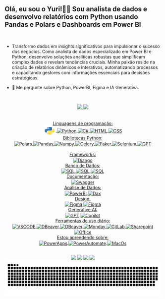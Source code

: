 ## Olá, eu sou o Yuri!👋🏼 Sou analista de dados e desenvolvo relatórios com Python usando Pandas e Polars e Dashboards em Power BI
<br>

- Transformo dados em insights significativos para impulsionar o sucesso dos negócios. Como analista de dados especializado em Power BI e Python, desenvolvo soluções analíticas robustas que simplificam complexidades e revelam tendências cruciais. Minha paixão reside na criação de relatórios dinâmicos e interativos, automatizando processos e capacitando gestores com informações essenciais para decisões estratégicas.

- 💬 Me pergunte sobre Python, PowerBI, Figma e IA Generativa.

##
<br>
<!--github stats-->
<div align="center" style="display: inline">
   <a href="https://github.com/yurivfernandes">
   <div style="display: inline_block">
      <img height="175em" src="https://github-readme-stats.vercel.app/api?username=yurivfernandes&show_icons=true&include_all_commits=true&count_private=true&bg_color=151515&border_color=9C4E6A&title_color=d7d8c0&text_color=d1c89a&icon_color=5aa2c9"/>
      <img height="175em" src="https://github-readme-stats.vercel.app/api/top-langs/?username=yurivfernandes&layout=compact&langs_count=10&bg_color=151515&border_color=9C4E6A&title_color=d7d8c0&text_color=d5e5e4&icon_color=5aa2c9"/> 
   </div>
</div>

<div align="center" style="display: inline_block"><br>
   <br>
   Linguagens de programação:
   <br>
      <img align="center" alt="Python" height="30" width="40" src="https://raw.githubusercontent.com/devicons/devicon/master/icons/python/python-original.svg">
      <img align="center" alt="Python" height="30" width="40" src="https://camo.githubusercontent.com/426c1121b29abc64a6b1af1e3aa3091abb38e39c87054720b765af1425c74e7f/68747470733a2f2f63646e2e6a7364656c6976722e6e65742f67682f64657669636f6e732f64657669636f6e2f69636f6e732f6a6176617363726970742f6a6176617363726970742d6f726967696e616c2e737667">
   <img align="center" alt="C#" height="30" width="30" src="https://upload.wikimedia.org/wikipedia/commons/thumb/b/bd/Logo_C_sharp.svg/1200px-Logo_C_sharp.svg.png">
   <img align="center" alt="HTML" height="30" width="30" src="https://upload.wikimedia.org/wikipedia/commons/thumb/3/38/HTML5_Badge.svg/2048px-HTML5_Badge.svg.png">
   <img align="center" alt="CSS" height="30" width="30" src="https://upload.wikimedia.org/wikipedia/commons/6/62/CSS3_logo.svg">
   <br>
   Bibliotecas Python:
   <br>
   <img align="center" alt="Polars" height="30" width="60" src="https://res.cloudinary.com/zoominfo-com/image/upload/w_52,h_52,c_fit/pola.rs">
   <img align="center" alt="Pandas" height="30" width="30" src="https://pandas.pydata.org//static/img/favicon_white.ico">
   <img align="center" alt="Numpy" height="30" width="60" src="https://upload.wikimedia.org/wikipedia/commons/thumb/3/31/NumPy_logo_2020.svg/2560px-NumPy_logo_2020.svg.png">
   <img align="center" alt="Celery" height="30" width="30" src="https://docs.celeryq.dev/en/stable/_static/celery_512.png">
   <img align="center" alt="Faker" height="30" width="60" src="https://miro.medium.com/v2/resize:fit:640/1*ZKJ2QPadOustWCdOPAatgA.png">
   <img align="center" alt="Selenium" height="30" width="30" src="https://www.svgrepo.com/show/354321/selenium.svg">
   <img align="center" alt="GPT" height="30" width="30" src="https://static.vecteezy.com/system/resources/previews/024/558/807/non_2x/openai-chatgpt-logo-icon-free-png.png">
  <br>
   <br>
   Frameworks:
   <br>
   <img align="center" alt="Django" height="30" width="60" src="https://www.svgrepo.com/show/353657/django-icon.svg">
   <br>
   Banco de Dados:
   <br>
   <img align="center" alt="SQL" height="30" width="60" src="https://upload.wikimedia.org/wikipedia/commons/thumb/8/87/Sql_data_base_with_logo.png/640px-Sql_data_base_with_logo.png">
   <img align="center" alt="SQL" height="30" width="60" src="https://camo.githubusercontent.com/56b87fdd5972d8d9de2d37a5b532ddff10c99bfa7a1886a71c6849ab218b7f33/68747470733a2f2f63646e2e6a7364656c6976722e6e65742f67682f64657669636f6e732f64657669636f6e2f69636f6e732f706f737467726573716c2f706f737467726573716c2d6f726967696e616c2d776f72646d61726b2e737667">
   <img align="center" alt="SQL" height="30" width="60" src="https://camo.githubusercontent.com/e6a8a6e6d48025fcc12fdc75d6352cb924f8aed16af2e610c02492630f4d79c2/68747470733a2f2f63646e2e6a7364656c6976722e6e65742f67682f64657669636f6e732f64657669636f6e2f69636f6e732f6d7973716c2f6d7973716c2d6f726967696e616c2d776f72646d61726b2e737667">
   <br>
   Documentação:
   <br>
   <img align="center" alt="Swagger" height="30" width="30" src="https://help.apiary.io/images/swagger-logo.png">
   <br>
   Análise de Dados:
   <br>
   <img align="center" alt="PowerBI" height="30" width="60" src="https://upload.wikimedia.org/wikipedia/commons/c/cf/New_Power_BI_Logo.svg">
   <img align="center" alt="Dax" height="30" width="60" src="https://iconape.com/wp-content/files/qn/54858/svg/dax.svg">
   <br>
   Design:
   <br>
   <img align="center" alt="Figma" height="30" width="30" src="https://cdn.iconscout.com/icon/free/png-256/free-figma-logo-icon-download-in-svg-png-gif-file-formats--technology-social-media-vol-3-pack-logos-icons-3030133.png?f=webp&w=256">
    <img align="center" alt="Figma" height="30" width="30" src="https://upload.wikimedia.org/wikipedia/commons/thumb/a/af/Adobe_Photoshop_CC_icon.svg/1051px-Adobe_Photoshop_CC_icon.svg.png">
   <br>
   Generative AI:
   <br>
   <img align="center" alt="GPT" height="30" width="30" src="https://static.vecteezy.com/system/resources/previews/024/558/807/non_2x/openai-chatgpt-logo-icon-free-png.png">
   <img align="center" alt="Copilot" height="30" width="30" src="https://upload.wikimedia.org/wikipedia/commons/thumb/2/2a/Microsoft_365_Copilot_Icon.svg/768px-Microsoft_365_Copilot_Icon.svg.png">
   <br>
   Ferramentas de uso diário:
   <br>
   <img align="center" alt="VSCODE" height="30" width="30" src="https://upload.wikimedia.org/wikipedia/commons/thumb/9/9a/Visual_Studio_Code_1.35_icon.svg/1024px-Visual_Studio_Code_1.35_icon.svg.png">
   <img align="center" alt="DBeaver" height="30" width="30" src="https://upload.wikimedia.org/wikipedia/commons/thumb/b/b5/DBeaver_logo.svg/1200px-DBeaver_logo.svg.png">
   <img align="center" alt="DBeaver" height="30" width="30" src="https://upload.wikimedia.org/wikipedia/commons/thumb/e/e9/Notion-logo.svg/1200px-Notion-logo.svg.png">
   <img align="center" alt="Monday" height="30" width="30" src="https://www.cdnlogo.com/logos/m/75/monday.svg">
   <img align="center" alt="GitLab" height="30" width=30" src="https://upload.wikimedia.org/wikipedia/commons/thumb/3/35/GitLab_icon.svg/800px-GitLab_icon.svg.png">
   <img align="center" alt="Sharepoint" height="40" width="60" src="https://download.logo.wine/logo/SharePoint/SharePoint-Logo.wine.png">
   <img align="center" alt="Office" height="30" width="30" src="https://cdn.worldvectorlogo.com/logos/office-2.svg">
<br>
   Estou aprendendo sobre:
   <br>
   <img align="center" alt="PowerApps" height="30" width="30" src="https://img.icons8.com/fluent/512/microsoft-power-apps.png">
   <img align="center" alt="PowerAutomate" height="30" width="30" src="https://upload.wikimedia.org/wikipedia/commons/thumb/4/4d/Microsoft_Power_Automate.svg/2048px-Microsoft_Power_Automate.svg.png">
   <img align="center" alt="MacOs" height="30" width="30" src="https://seeklogo.com/images/A/apple-mac-os-logo-02F86B913E-seeklogo.com.png">
   <br>

</div>
  
  ##
 
<div align="center"> 
  <a href="https://instagram.com/yurivfernandes" target="_blank"><img src="https://img.shields.io/badge/-Instagram-%23E4405F?style=for-the-badge&logo=instagram&logoColor=white" target="_blank"></a>
   <a href="https://www.youtube.com/@yurivianafernandes" target="_blank"><img src="https://img.shields.io/badge/-youtube-%23E4405F?style=for-the-badge&logo=youtube&logoColor=white" target="_blank"></a> 
  <a href = "mailto:yuri.viana.fernandes@gmail.com"><img src="https://img.shields.io/badge/-Gmail-%23333?style=for-the-badge&logo=gmail&logoColor=white" target="_blank"></a>
  <a href="https://www.linkedin.com/in/yurianalistabi" target="_blank"><img src="https://img.shields.io/badge/-LinkedIn-%230077B5?style=for-the-badge&logo=linkedin&logoColor=white" target="_blank"></a> 
  
</div>

<picture>
  <source media="(prefers-color-scheme: dark)" srcset="https://raw.githubusercontent.com/yurivfernandes/yurivfernandes-/output/github-contribution-grid-snake-dark.svg">
  <source media="(prefers-color-scheme: light)" srcset="https://raw.githubusercontent.com/yurivfernandes/yurivfernandes-/output/github-contribution-grid-snake.svg">
  <img alt="github contribution grid snake animation" src="https://raw.githubusercontent.com/yurivfernandes/yurivfernandes-/output/github-contribution-grid-snake.svg">
</picture>
